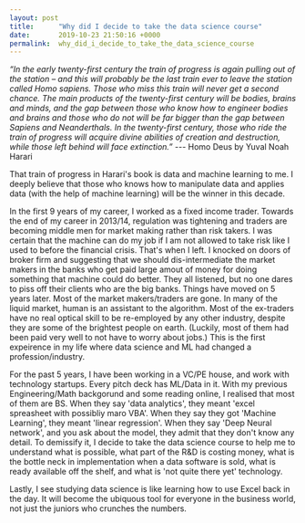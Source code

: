 ```yaml
---
layout: post
title:      "Why did I decide to take the data science course"
date:       2019-10-23 21:50:16 +0000
permalink:  why_did_i_decide_to_take_the_data_science_course
---
```



*“In the early twenty-first century the train of progress is again pulling out of the station – and this will probably be the last train ever to leave the station called Homo sapiens. Those who miss this train will never get a second chance. The main products of the twenty-first century will be bodies, brains and minds, and the gap between those who know how to engineer bodies and brains and those who do not will be far bigger than the gap between Sapiens and Neanderthals. In the twenty-first century, those who ride the train of progress will acquire divine abilities of creation and destruction, while those left behind will face extinction.”* ---  Homo Deus by Yuval Noah Harari

That train of progress in Harari's book is data and machine learning to me. I deeply believe that those who knows how to manipulate data and applies data (with the help of machine learning) will be the winner in this decade. 

In the first 9 years of my career, I worked as a fixed income trader. Towards the end of my career in 2013/14, regulation was tightening and traders are becoming middle men for market making rather than risk takers. I was certain that the machine can do my job if I am not allowed to take risk like I used to before the financial crisis. That's when I left. I knocked on doors of broker firm and suggesting that we should dis-intermediate the market makers in the banks who get paid large amout of money for doing something that machine could do better. They all listened, but no one dares to piss off their clients who are the big banks. Things have moved on 5 years later. Most of the market makers/traders are gone. In many of the liquid market, human is an assistant to the algorithm. Most of the ex-traders have no real optical skill to be re-employed by any other industry, despite they are some of the brightest people on earth. (Luckily, most of them had been paid very well to not have to worry about jobs.) This is the first expeirence in my life where data science and ML had changed a profession/industry.

For the past 5 years, I have been working in a VC/PE house, and work with technology startups. Every pitch deck has ML/Data in it. With my previous Engineering/Math backgorund and some reading online, I realised that most of them are BS. When they say 'data analytics', they meant 'excel spreasheet with possibliy maro VBA'. When they say they got 'Machine Learning', they meant 'linear regression'. When they say 'Deep Neural network', and you ask about the model, they admit that they don't know any detail. To demissify it, I decide to take the data science course to help me to understand what is possible, what part of the R&D is costing money, what is the bottle neck in implementation when a data software is sold, what is ready available off the shelf, and what is 'not quite there yet' technology. 

Lastly, I see studying data science is like learning how to use Excel back in the day. It will become the ubiquous tool for everyone in the business world, not just the juniors who crunches the numbers.


